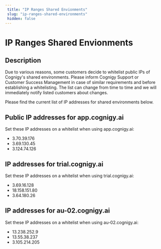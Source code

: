```yaml
---
 title: "IP Ranges Shared Envionments" 
 slug: "ip-ranges-shared-environments" 
 hidden: false 
---
```

# IP Ranges Shared Envionments

## Description

<div class="divider"></div>

Due to various reasons, some customers decide to whitelist public IPs of Cognigy's shared environments. Please inform Cognigy Support or Customer Success Management in case of similar requirements and before establishing a whitelisting. The list can change from time to time and we will immediately notify listed customers about changes.

Please find the current list of IP addresses for shared environments below. 

## Public IP addresses for app.cognigy.ai

<div class="divider"></div>

Set these IP addresses on a whitelist when using app.cognigy.ai:

- 3.70.39.176
- 3.69.130.45
- 3.124.74.126


## IP addresses for trial.cognigy.ai

<div class="divider"></div>

Set these IP addresses on a whitelist when using trial.cognigy.ai:

- 3.69.16.128
- 18.158.151.80
- 3.64.180.26

## IP addresses for au-02.cognigy.ai

<div class="divider"></div>

Set these IP addresses on a whitelist when using au-02.cognigy.ai:

- 13.238.252.9
- 13.55.38.237
- 3.105.214.205